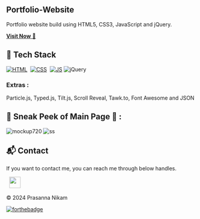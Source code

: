 ## Portfolio-Website
Portfolio website build using HTML5, CSS3, JavaScript and jQuery.

<a href="/" target="_blank">**Visit Now** 🚀</a>


## 📌 Tech Stack
[![HTML](https://img.shields.io/badge/html5%20-%23E34F26.svg?&style=for-the-badge&logo=html5&logoColor=white)](https://github.com/kartik-khandal/portfolio/search?l=html)&nbsp;
[![CSS](https://img.shields.io/badge/css3%20-%231572B6.svg?&style=for-the-badge&logo=css3&logoColor=white)](https://github.com/kartik-khandal/portfolio/search?l=css)&nbsp;
[![JS](https://img.shields.io/badge/javascript%20-%23323330.svg?&style=for-the-badge&logo=javascript&logoColor=%23F7DF1E)](https://github.com/kartik-khandal/portfolio/search?l=javascript)
<img alt="jQuery" src="https://img.shields.io/badge/jquery-%230769AD.svg?style=for-the-badge&logo=jquery&logoColor=white"/>

### Extras : 
Particle.js, Typed.js, Tilt.js, Scroll Reveal, Tawk.to, Font Awesome and JSON

## 📌 Sneak Peek of Main Page 🙈 :
![mockup720]()
![ss]()


<h2>📬 Contact</h2>


If you want to contact me, you can reach me through below handles.

&nbsp;&nbsp;<a href="https://www.linkedin.com/in/prasanna-nikam-222912187/"><img src="https://www.felberpr.com/wp-content/uploads/linkedin-logo.png" width="30"></img></a>

© 2024 Prasanna Nikam


[![forthebadge](https://forthebadge.com/images/badges/built-with-love.svg)](https://forthebadge.com)
